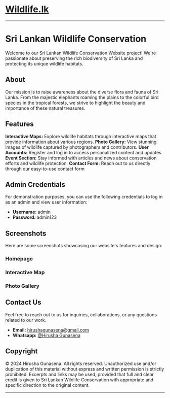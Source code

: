 # [Wildlife.lk](https://trippyhouseproductions.github.io/Wildlife.lk/index.html)

---

# Sri Lankan Wildlife Conservation

Welcome to our Sri Lankan Wildlife Conservation Website project! We're passionate about preserving the rich biodiversity of Sri Lanka and protecting its unique wildlife habitats.

## About

Our mission is to raise awareness about the diverse flora and fauna of Sri Lanka. From the majestic elephants roaming the plains to the colorful bird species in the tropical forests, we strive to highlight the beauty and importance of these natural treasures.

## Features

**Interactive Maps:** Explore wildlife habitats through interactive maps that provide information about various regions.
**Photo Gallery:** View stunning images of wildlife captured by photographers and contributors.
**User Accounts:** Register and log in to access personalized content and updates.
**Event Section:** Stay informed with articles and news about conservation efforts and wildlife protection.
**Contact Form:** Reach out to us directly through our easy-to-use contact form

## Admin Credentials

For demonstration purposes, you can use the following credentials to log in as an admin and view user information:

- **Username:** admin
- **Password:** admin123

## Screenshots

Here are some screenshots showcasing our website's features and design:

### Homepage
### Interactive Map
### Photo Gallery

## Contact Us

Feel free to reach out to us for inquiries, collaborations, or any questions related to our work.

- **Email:** [hirushagunasena@gmail.com](mailto:hirushagunasena@gmail.com)
- **Whatsapp:** [@Hirusha Gunasena](https://wa.me/+94751229892)

## Copyright

© 2024 Hirusha Gunasena. All rights reserved. Unauthorized use and/or duplication of this material without express and written permission is strictly prohibited. Excerpts and links may be used, provided that full and clear credit is given to Sri Lankan Wildlife Conservation with appropriate and specific direction to the original content.

---
